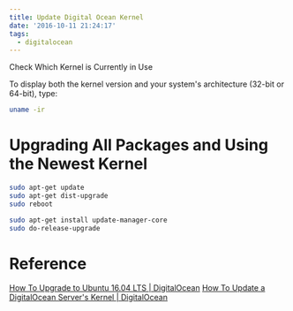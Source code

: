 ```yaml
---
title: Update Digital Ocean Kernel
date: '2016-10-11 21:24:17'
tags:
  - digitalocean
---
```


Check Which Kernel is Currently in Use

To display both the kernel version and your system's architecture (32-bit or 64-bit), type: <!-- more -->

```sh
uname -ir
```

# Upgrading All Packages and Using the Newest Kernel

```sh
sudo apt-get update
sudo apt-get dist-upgrade
sudo reboot

sudo apt-get install update-manager-core
sudo do-release-upgrade
```

# Reference

[How To Upgrade to Ubuntu 16.04 LTS | DigitalOcean](https://www.digitalocean.com/community/tutorials/how-to-upgrade-to-ubuntu-16-04-lts) [How To Update a DigitalOcean Server's Kernel | DigitalOcean](https://www.digitalocean.com/community/tutorials/how-to-update-a-digitalocean-server-s-kernel)
